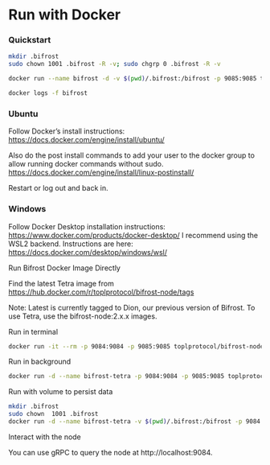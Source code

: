 # Run with Docker

### Quickstart

```sh
mkdir .bifrost
sudo chown 1001 .bifrost -R -v; sudo chgrp 0 .bifrost -R -v

docker run --name bifrost -d -v $(pwd)/.bifrost:/bifrost -p 9085:9085 toplprotocol/bifrost-node:2.0.0-beta3 --knownPeers toplnet.topl.co:9085 --disableGenus --config https://raw.githubusercontent.com/Topl/Genesis/main/toplnet/config.yaml

docker logs -f bifrost
```

### Ubuntu

Follow Docker’s install instructions: https://docs.docker.com/engine/install/ubuntu/

Also do the post install commands to add your user to the docker group to allow running docker commands without sudo. https://docs.docker.com/engine/install/linux-postinstall/

Restart or log out and back in.

### Windows

Follow Docker Desktop installation instructions: https://www.docker.com/products/docker-desktop/ I recommend using the WSL2 backend. Instructions are here: https://docs.docker.com/desktop/windows/wsl/

Run Bifrost Docker Image Directly

Find the latest Tetra image from https://hub.docker.com/r/toplprotocol/bifrost-node/tags

Note: Latest is currently tagged to Dion, our previous version of Bifrost. To use Tetra, use the bifrost-node:2.x.x images.

Run in terminal

```sh
docker run -it --rm -p 9084:9084 -p 9085:9085 toplprotocol/bifrost-node:2.0.0-beta3
```

Run in background

```sh
docker run -d --name bifrost-tetra -p 9084:9084 -p 9085:9085 toplprotocol/bifrost-node:2.0.0-beta3
```

Run with volume to persist data

```sh
mkdir .bifrost
sudo chown  1001 .bifrost
docker run -d --name bifrost-tetra -v $(pwd)/.bifrost:/bifrost -p 9084:9084 -p 9085:9085 toplprotocol/bifrost-node:2.0.0-beta3
```

Interact with the node

You can use gRPC to query the node at http://localhost:9084.
